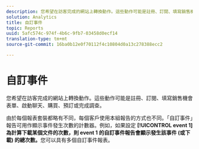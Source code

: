 ```yaml
---
description: 您希望在訪客完成的網站上轉換動作。這些動作可能是註冊、訂閱、填寫銷售機會表單、啟動聊天、購買、預訂或完成調查。
solution: Analytics
title: 自訂事件
topic: Reports
uuid: 5afc574c-974f-4b6c-9fb7-03458d0ecf14
translation-type: tm+mt
source-git-commit: 16ba0b12e0f70112f4c10804d0a13c278388ecc2

---
```



# 自訂事件

您希望在訪客完成的網站上轉換動作。這些動作可能是註冊、訂閱、填寫銷售機會表單、啟動聊天、購買、預訂或完成調查。

由於每個報表套裝都略有不同，每個客戶使用本組報告的方式也不同。「自訂事件」報告可用作顯示事件發生次數的計數器。例如，如果設定 **[!UICONTROL event 1]為計算下載某個文件的次數，則 event 1 的自訂事件報告會顯示發生該事件 (或下載) 的總次數。**&#x200B;您可以具有多個自訂事件報表。
